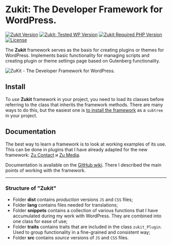 # Zukit: The Developer Framework for WordPress.

[![Zukit Version](https://img.shields.io/github/package-json/v/picasso/zukit?style=for-the-badge)]()
[![Zukit: Tested WP Version](https://img.shields.io/github/package-json/testedWP/picasso/zukit?color=4ab866&label=wordpress%20tested&style=for-the-badge)]()
[![Zukit Required PHP Version](https://img.shields.io/github/package-json/requiresPHP/picasso/zukit?color=bc2a8d&label=php&style=for-the-badge)](https://www.php.net/)
[![License](https://img.shields.io/github/license/picasso/zukit?color=fcbf00&style=for-the-badge)](https://github.com/picasso/zukit/blob/master/LICENSE)

The __Zukit__ framework serves as the basis for creating plugins or themes for WordPress.
Implements basic functionality for managing scripts and creating plugin or theme settings page based on Gutenberg functionality.

![ZuKit - The Developer Framework for WordPress.](https://raw.githubusercontent.com/wiki/picasso/zukit/assets/banner-1544x500.png)


## Install

To _use_ __Zukit__ framework in your project, you need to load its classes before referring to the class that inherits the framework methods. There are many ways to do this, but the easiest one is [to install the framework](https://github.com/picasso/zukit/wiki/%5BMisc%5D-Install) as a `subtree` in your project.

## Documentation

The best way to learn a framework is to look at working examples of its use. This can be done in plugins that I have already adapted for the new framework: [Zu Contact](https://github.com/picasso/zu-contact) и [Zu Media](https://github.com/picasso/zumedia).

Documentation is available on the [GitHub wiki](https://github.com/picasso/zukit/wiki). There I described the main points of working with the framework.


------------------------------------------------------

### Structure of "Zukit"

- Folder __dist__ contains _production_ versions `JS` and `CSS` files;
- Folder __lang__ contains files needed for translations;
- Folder __snippets__ contains a collection of various functions that I have accumulated during my work with WordPress. They are combined into one class for ease of use;
- Folder __traits__ contains traits that are included in the class `zukit_Plugin`. Used to group functionality in a fine-grained and consistent way;
- Folder __src__ contains _source_ versions of `JS` and `CSS` files.

<!--
коды для emoji unicode
https://apps.timwhitlock.info/emoji/tables/unicode

```diff
- red
+ green
! orange
# gray
```
-->

<!-- See [Dmitry Rudakov Coding](https://dmitryrudakov.com/coding/) for complete docs and demos.
-->
